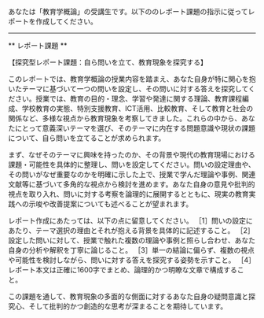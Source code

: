 あなたは「教育学概論」の受講生です。以下ののレポート課題の指示に従ってレポートを作成してください。

---------------------------------------
** レポート課題 **

【探究型レポート課題：自ら問いを立て、教育現象を探究する】

このレポートでは、教育学概論の授業内容を踏まえ、あなた自身が特に関心を抱いたテーマに基づいて一つの問いを設定し、その問いに対する答えを探究してください。授業では、教育の目的・理念、学習や発達に関する理論、教育課程編成、学校教育の実態、特別支援教育、ICT活用、比較教育、そして教育と社会の関係など、多様な視点から教育現象を考察してきました。これらの中から、あなたにとって意義深いテーマを選び、そのテーマに内在する問題意識や現状の課題について、自ら問いを立てることが求められます。

まず、なぜそのテーマに興味を持ったのか、その背景や現代の教育現場における課題・可能性を具体的に整理し、問いを設定してください。問いの設定理由や、その問いがなぜ重要なのかを明確に示した上で、授業で学んだ理論や事例、関連文献等に基づいて多角的な視点から検討を進めます。あなた自身の意見や批判的視点を取り入れ、問いに対する考察を論理的に展開するとともに、現実の教育実践への示唆や改善提案についても述べることが望まれます。

レポート作成にあたっては、以下の点に留意してください。
［1］問いの設定にあたり、テーマ選択の理由とそれが抱える背景を具体的に記述すること。
［2］設定した問いに対して、授業で触れた複数の理論や事例と照らし合わせ、あなた自身の分析や解釈を丁寧に論じること。
［3］単一の結論に偏らず、複数の視点や可能性を検討しながら、問いに対する答えを探究する姿勢を示すこと。
［4］レポート本文は正確に1600字でまとめ、論理的かつ明瞭な文章で構成すること。

この課題を通して、教育現象の多面的な側面に対するあなた自身の疑問意識と探究心、そして批判的かつ創造的な思考が深まることを期待しています。